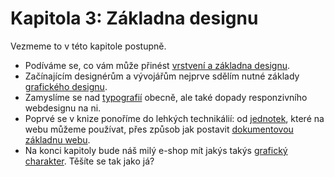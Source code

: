 # Kapitola 3: Základna designu
 
Vezmeme to v této kapitole postupně. 

- Podíváme se, co vám může přinést [vrstvení a základna designu](dokument-zaklad.md).
- Začínajícím designérům a vývojářům nejprve sdělím nutné základy [grafického designu](graficky-design.md).
- Zamyslíme se nad [typografií](typografie.md) obecně, ale také dopady responzivního webdesignu na ni. 
- Poprvé se v knize ponoříme do lehkých technikálií: od [jednotek](jednotky.md), které na webu můžeme používat, přes způsob jak postavit [dokumentovou základnu webu](dokument-nastroje.md). 
- Na konci kapitoly bude náš milý e-shop mít jakýs takýs [grafický charakter](priklad-dokument.md). Těšíte se tak jako já?




